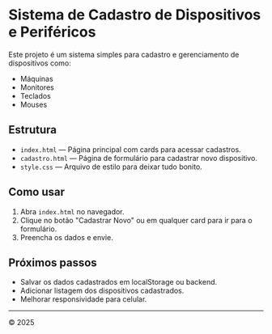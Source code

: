 # Sistema de Cadastro de Dispositivos e Periféricos

Este projeto é um sistema simples para cadastro e gerenciamento de dispositivos como:
- Máquinas
- Monitores
- Teclados
- Mouses

## Estrutura
- `index.html` — Página principal com cards para acessar cadastros.
- `cadastro.html` — Página de formulário para cadastrar novo dispositivo.
- `style.css` — Arquivo de estilo para deixar tudo bonito.

## Como usar
1. Abra `index.html` no navegador.
2. Clique no botão "Cadastrar Novo" ou em qualquer card para ir para o formulário.
3. Preencha os dados e envie.

## Próximos passos
- Salvar os dados cadastrados em localStorage ou backend.
- Adicionar listagem dos dispositivos cadastrados.
- Melhorar responsividade para celular.

---
© 2025
